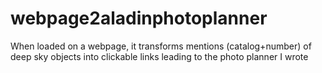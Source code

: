 # webpage2aladinphotoplanner
When loaded on a webpage, it transforms mentions (catalog+number) of deep sky objects into clickable links leading to the photo planner I wrote
